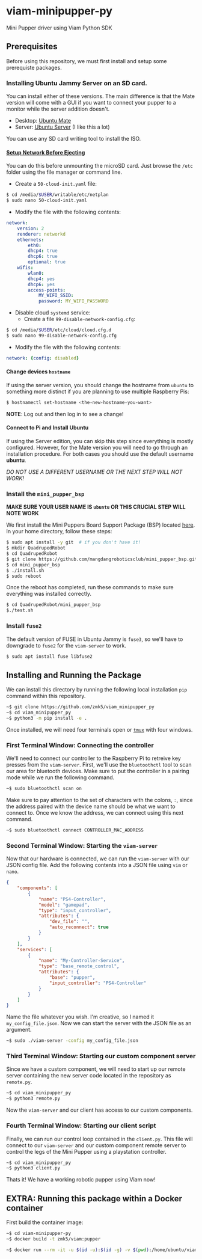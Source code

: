 # viam-minipupper-py

Mini Pupper driver using Viam Python SDK

## Prerequisites

Before using this repository, we must first install and setup some prerequiste packages.

### Installing Ubuntu Jammy Server on an SD card.

You can install either of these versions. The main difference is that the Mate version will come with a GUI if you want to connect your pupper to a monitor while the server addition doesn't.

* Desktop: [Ubuntu Mate](www.ubuntu-mate.org)
* Server: [Ubuntu Server](www.ubuntu.com) (I like this a lot)

You can use any SD card writing tool to install the ISO.

#### [Setup Network Before Ejecting](https://emanual.robotis.com/docs/en/platform/turtlebot3/sbc_setup/#sbc-setup)

You can do this before unmounting the microSD card. Just browse the `/etc` folder using the file manager or command line.

* Create a `50-cloud-init.yaml` file:

``` bash
$ cd /media/$USER/writable/etc/netplan
$ sudo nano 50-cloud-init.yaml
```

* Modify the file with the following contents:

``` yaml
network:
    version: 2
    renderer: networkd
    ethernets:
        eth0:
        dhcp4: true
        dhcp6: true
        optional: true
    wifis:
        wlan0:
        dhcp4: yes
        dhcp6: yes
        access-points:
            MY_WIFI_SSID:
            password: MY_WIFI_PASSWORD
```

* Disable cloud `systemd` service:
    * Create a file `99-disable-network-config.cfg`:

``` bash
$ cd /media/$USER/etc/cloud/cloud.cfg.d
$ sudo nano 99-disable-network-config.cfg
```

* Modify the file with the following contents:

``` yaml
network: {config: disabled}
```

#### Change devices `hostname`

If using the server version, you should change the hostname from `ubuntu` to something more distinct if you are planning to use multiple Raspberry Pis:

``` bash
$ hostnamectl set-hostname <the-new-hostname-you-want>
```
**NOTE**:  Log out and then log in to see a change!

#### Connect to Pi and Install Ubuntu

If using the Server edition, you can skip this step since everything is mostly configured. However, for the Mate version you will need to go through an installation procedure. For both cases you should use the default username **ubuntu**.

*DO NOT USE A DIFFERENT USERNAME OR THE NEXT STEP WILL NOT WORK!*

### Install the `mini_pupper_bsp`

**MAKE SURE YOUR USER NAME IS `ubuntu` OR THIS CRUCIAL STEP WILL NOTE WORK**

We first install the Mini Puppers Board Support Package (BSP) located [here](https://github.com/mangdangroboticsclub/mini_pupper_bsp). In your home directory, follow these steps:

```bash
$ sudo apt install -y git  # if you don't have it!
$ mkdir QuadrupedRobot
$ cd QuadrupedRobot
$ git clone https://github.com/mangdangroboticsclub/mini_pupper_bsp.git
$ cd mini_pupper_bsp
$ ./install.sh
$ sudo reboot
```

Once the reboot has completed, run these commands to make sure everything was installed correctly.

```bash
$ cd QuadrupedRobot/mini_pupper_bsp
$./test.sh
```

### Install `fuse2`

The default version of FUSE in Ubuntu Jammy is `fuse3`, so we'll have to downgrade to `fuse2` for the `viam-server` to work.

```bash
$ sudo apt install fuse libfuse2
```

## Installing and Running the Package

We can install this directory by running the following local installation `pip` command within this repository.

```bash
~$ git clone https://github.com/zmk5/viam_minipupper_py
~$ cd viam_minipupper_py
~$ python3 -m pip install -e .
```

Once installed, we will need four terminals open or [`tmux`](https://github.com/tmux/tmux) with four windows.

### First Terminal Window: Connecting the controller

We'll need to connect our controller to the Raspberry Pi to retreive key presses from the `viam-server`. First, we'll use the `bluetoothctl` tool to scan our area for bluetooth devices. Make sure to put the controller in a pairing mode while we run the following command.

```bash
~$ sudo bluetoothctl scan on
```

Make sure to pay attention to the set of characters with the colons, `:`, since the address paired with the device name should be what we want to connect to. Once we know the address, we can connect using this next command.

```bash
~$ sudo bluetoothctl connect CONTROLLER_MAC_ADDRESS
```

### Second Terminal Window: Starting the `viam-server`

Now that our hardware is connected, we can run the `viam-server` with our JSON config file. Add the following contents into a JSON file using `vim` or `nano`.

```json
{
    "components": [
        {
            "name": "PS4-Controller",
            "model": "gamepad",
            "type": "input_controller",
            "attributes": {
                "dev_file": "",
                "auto_reconnect": true
            }
        }
    ],
    "services": [
        {
            "name": "My-Controller-Service",
            "type": "base_remote_control",
            "attributes": {
                "base": "pupper",
                "input_controller": "PS4-Controller"
            }
        }
    ]
}
```

Name the file whatever you wish. I'm creative, so I named it `my_config_file.json`. Now we can start the server with the JSON file as an argument.

```bash
~$ sudo ./viam-server -config my_config_file.json
```

### Third Terminal Window: Starting our custom component server

Since we have a custom component, we will need to start up our remote server containing the new server code located in the repository as `remote.py`.

```bash
~$ cd viam_minipupper_py
~$ python3 remote.py
```

Now the `viam-server` and our client has access to our custom components.

### Fourth Terminal Window: Starting our client script

Finally, we can run our control loop contained in the `client.py`. This file will connect to our `viam-server` and our custom component remote server to control the legs of the Mini Pupper using a playstation controller.

```bash
~$ cd viam_minipupper_py
~$ python3 client.py
```

Thats it! We have a working robotic pupper using Viam now!

## EXTRA: Running this package within a Docker container

First build the container image:

```bash
~$ cd viam-minipupper-py
~$ docker build -t zmk5/viam:pupper
```

```bash
~$ docker run --rm -it -u $(id -u):$(id -g) -v $(pwd):/home/ubuntu/viam_minipupper_py --net=host zmk5/viam:pupper /bin/bash
```